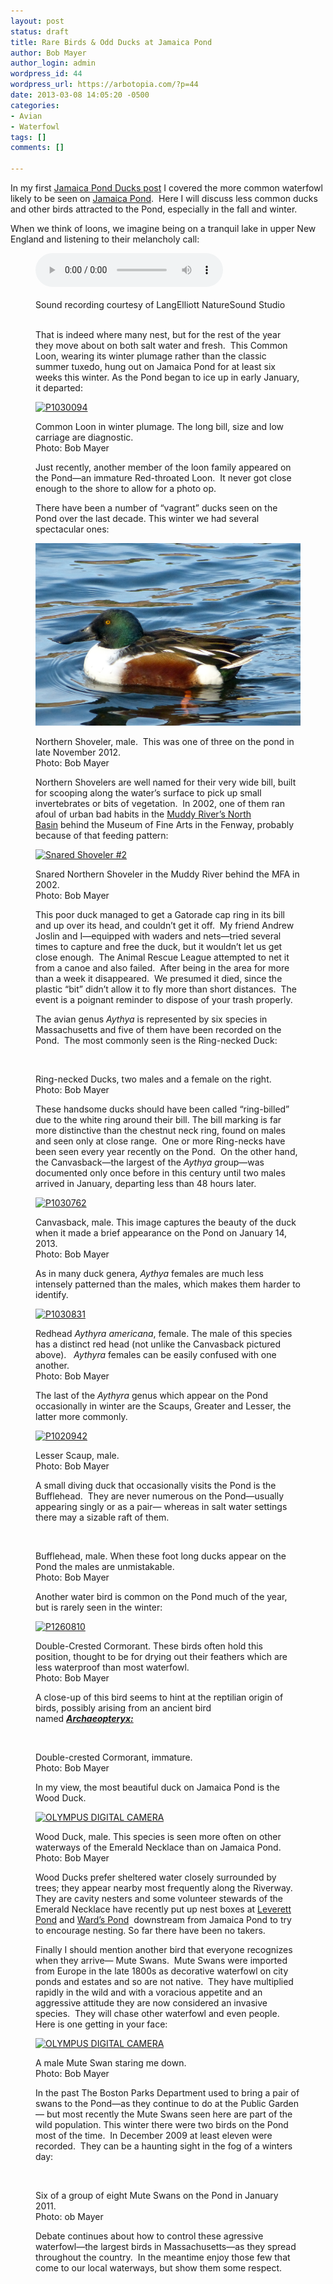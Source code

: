 ```yaml
---
layout: post
status: draft
title: Rare Birds & Odd Ducks at Jamaica Pond
author: Bob Mayer
author_login: admin
wordpress_id: 44
wordpress_url: https://arbotopia.com/?p=44
date: 2013-03-08 14:05:20 -0500
categories:
- Avian
- Waterfowl
tags: []
comments: []

---
```



<p>In my first&nbsp;<a href="http://www.arbotopia.com/birdjamaica-pond-ducks/">Jamaica Pond Ducks post</a>&nbsp;I covered the more common waterfowl likely to be seen on&nbsp;<a href="https://web.archive.org/web/20140426115604/https://www.google.com/maps/ms?msa=0&amp;msid=217541233018515973334.0004d3f5dfbfb11f8bc5f&amp;ie=UTF8&amp;ll=42.309117,-71.112356&amp;spn=0.056111,0.080166&amp;t=m&amp;z=14&amp;vpsrc=6&amp;iwloc=0004d3f5e8b64e73efc5f" target="_blank" rel="noreferrer noopener">Jamaica Pond</a>.&nbsp; Here I will discuss less common ducks and other birds attracted to the Pond, especially in the fall and winter.</p>





<p>When we think of loons, we imagine being on a tranquil lake in upper New England and listening to their melancholy call:</p>


<p><!-- wp:audio {"id":356} --></p>
<figure class="wp-block-audio"><audio controls src="/images/2018/11/Com-Loon.wav"></audio><br />
<figcaption><br>Sound recording courtesy of LangElliott NatureSound Studio&nbsp;<br>&nbsp;</figcaption>

<p><!-- /wp:audio --></p>



<p>That is indeed where many nest, but for the rest of the year they move about on both salt water and fresh.&nbsp; This Common Loon, wearing its winter plumage rather than the classic summer tuxedo, hung out on Jamaica Pond for at least six weeks this winter. As the Pond began to ice up in early January, it departed:</p>


<p><!-- wp:image {"id":176,"linkDestination":"custom"} --></p>
 <a href="http://www.arbotopia.com/rare-birds-odd-ducks-at-jamaica-pond/p1030094/"><img src="/images/2013/02/P1030094.jpg" alt="P1030094" class="wp-image-176"/></a>





<p>Common Loon in winter plumage. The long bill, size and low carriage are diagnostic.<br>Photo: Bob Mayer</p>





<p>Just recently, another member of the loon family appeared on the Pond&mdash;an immature Red-throated Loon.&nbsp; It never got close enough to the shore to allow for a photo op.</p>





<p>There have been a number of &ldquo;vagrant&rdquo; ducks seen on the Pond over the last decade. This winter we had several spectacular ones:</p>


<p><!-- wp:image {"id":173,"linkDestination":"custom"} --></p>
 <a href="http://www.arbotopia.com/rare-birds-odd-ducks-at-jamaica-pond/p1020913/"><img src="/images/2013/01/P1020913.jpg" alt="P1020913" class="wp-image-173"/></a>





<p>Northern Shoveler, male.&nbsp; This was one of three on the pond in late November 2012.<br>Photo: Bob Mayer</p>





<p>Northern Shovelers are well named for their very wide bill, built for scooping along the water&rsquo;s surface to pick up small invertebrates or bits of vegetation.&nbsp; In 2002, one of them ran afoul of urban bad habits in the&nbsp;<a href="https://web.archive.org/web/20140426115604/https://www.google.com/maps/ms?msa=0&amp;msid=217541233018515973334.0004d3f5dfbfb11f8bc5f&amp;ie=UTF8&amp;ll=42.340854,-71.095555&amp;spn=0.007042,0.010021&amp;t=m&amp;z=17&amp;vpsrc=6&amp;iwloc=0004d6f87eeeb073c2c5c" target="_blank" rel="noreferrer noopener">Muddy River&rsquo;s North Basin</a>&nbsp;behind the Museum of Fine Arts in the Fenway, probably because of that feeding pattern:</p>


<p><!-- wp:image {"id":177,"linkDestination":"custom"} --></p>
 <a href="http://www.arbotopia.com/rare-birds-odd-ducks-at-jamaica-pond/snared-shoveler-2/"><img src="/images/2013/02/Snared-Shoveler-2.jpg" alt="Snared Shoveler #2" class="wp-image-177"/></a>





<p>Snared Northern Shoveler in the Muddy River behind the MFA in 2002.<br>Photo: Bob Mayer</p>





<p>This poor duck managed to get a Gatorade cap ring in its bill and up over its head, and couldn&rsquo;t get it off.&nbsp; My friend Andrew Joslin and I&mdash;equipped with waders and nets&mdash;tried several times to capture and free the duck, but it wouldn&rsquo;t let us get close enough.&nbsp; The Animal Rescue League attempted to net it from a canoe and also failed.&nbsp; After being in the area for more than a week it disappeared.&nbsp; We presumed it died, since the plastic &ldquo;bit&rdquo; didn&rsquo;t allow it to fly more than short distances.&nbsp; The event is a poignant reminder to dispose of your trash properly.</p>





<p>The avian genus<em>&nbsp;Aythya&nbsp;</em>is represented by six species in Massachusetts and five of them have been recorded on the Pond.&nbsp; The most commonly seen is the Ring-necked Duck:</p>


<p><!-- wp:image {"id":305} --></p>
 <img src="https://i0.wp.com/arbotopia.com/wp-content/uploads/2018/11/Ring-necked-DuckJPG.jpg?fit=525%2C398&amp;ssl=1" alt="" class="wp-image-305"/>





<p>Ring-necked Ducks, two males and a female on the right.<br>Photo: Bob Mayer</p>





<p>These handsome ducks should have been called &ldquo;ring-billed&rdquo; due to the white ring around their bill. The bill marking is far more distinctive than the chestnut neck ring, found on males and seen only at close range.&nbsp; One or more Ring-necks have been seen every year recently on the Pond.&nbsp; On the other hand, the Canvasback&mdash;the largest of the&nbsp;<em>Aythya g</em>roup&mdash;was documented only once before in this century until two males arrived in January, departing less than 48 hours later.</p>


<p><!-- wp:image {"id":183,"linkDestination":"custom"} --></p>
 <a href="/images/2013/02/P1030762.jpg"><img src="/images/2013/02/P1030762.jpg" alt="P1030762" class="wp-image-183"/></a>





<p>Canvasback, male. This image captures the beauty of the duck when it made a brief appearance on the Pond on January 14, 2013.<br>Photo: Bob Mayer</p>





<p>As in many duck genera,&nbsp;<em>Aythya</em>&nbsp;females are much less intensely patterned than the males, which makes them harder to identify.</p>


<p><!-- wp:image {"id":184,"linkDestination":"custom"} --></p>
 <a href="/images/2013/02/P1030831.jpg"><img src="/images/2013/02/P1030831.jpg" alt="P1030831" class="wp-image-184"/></a>





<p>Redhead&nbsp;<em>Aythyra americana</em>, female. The male of this species has a distinct red head (not unlike the Canvasback pictured above). &nbsp;&nbsp;<em>Aythyra</em>&nbsp;females can be easily confused with one another.<br>Photo: Bob Mayer</p>





<p>The last of the&nbsp;<em>Aythyra</em>&nbsp;genus which appear on the Pond occasionally in winter are the Scaups, Greater and Lesser, the latter more commonly.</p>


<p><!-- wp:image {"id":231,"linkDestination":"custom"} --></p>
 <a href="/images/2013/02/P1020942.jpg"><img src="/images/2013/02/P1020942.jpg" alt="P1020942" class="wp-image-231"/></a>





<p>Lesser Scaup, male.<br>Photo: Bob Mayer</p>





<p>A small diving duck that occasionally visits the Pond is the Bufflehead.&nbsp; They are never numerous on the Pond&mdash;usually appearing singly or as a pair&mdash; whereas in salt water settings there may a sizable raft of them.</p>


<p><!-- wp:image {"id":301} --></p>
 <img src="https://i0.wp.com/arbotopia.com/wp-content/uploads/2018/11/P1010836.jpg?fit=525%2C347&amp;ssl=1" alt="" class="wp-image-301"/>





<p>Bufflehead, male. When these foot long ducks appear on the Pond the males are unmistakable.<br>Photo: Bob Mayer</p>





<p>Another water bird is common on the Pond much of the year, but is rarely seen in the winter:</p>


<p><!-- wp:image {"id":187,"linkDestination":"custom"} --></p>
 <a href="/images/2013/02/P1260810.jpg"><img src="/images/2013/02/P1260810.jpg" alt="P1260810" class="wp-image-187"/></a>





<p>Double-Crested Cormorant. These birds often hold this position, thought to be for drying out their feathers which are less waterproof than most waterfowl.<br>Photo: Bob Mayer</p>





<p>A close-up of this bird seems to hint at the reptilian origin of birds, possibly arising from an ancient bird named&nbsp;<em><strong><a href="http://en.wikipedia.org/wiki/Archaeopteryx">Archaeopteryx:</a></strong></em></p>


<p><!-- wp:image {"id":302} --></p>
 <img src="https://i2.wp.com/arbotopia.com/wp-content/uploads/2018/11/P1030585.jpg?fit=525%2C434&amp;ssl=1" alt="" class="wp-image-302"/>





<p>Double-crested Cormorant, immature.&nbsp;<br>Photo: Bob Mayer</p>





<p>In my view, the most beautiful duck on Jamaica Pond is the Wood Duck.</p>


<p><!-- wp:image {"id":235,"linkDestination":"custom"} --></p>
 <a href="/images/2013/02/P10100161.jpg"><img src="/images/2013/02/P10100161.jpg" alt="OLYMPUS DIGITAL CAMERA" class="wp-image-235"/></a>





<p>Wood Duck, male. This species is seen more often on other waterways of the Emerald Necklace than on Jamaica Pond.<br>Photo: Bob Mayer</p>





<p>Wood Ducks prefer sheltered water closely surrounded by trees; they appear nearby most frequently along the Riverway.&nbsp; They are cavity nesters and some volunteer stewards of the Emerald Necklace have recently put up nest boxes at&nbsp;<a href="https://web.archive.org/web/20140426115604/https://www.google.com/maps/ms?msa=0&amp;msid=217541233018515973334.0004d3f5dfbfb11f8bc5f&amp;ie=UTF8&amp;t=m&amp;vpsrc=0&amp;ll=42.331726,-71.110489&amp;spn=0.006797,0.010021&amp;z=17&amp;iwloc=0004d6f8a02941187a98f" target="_blank" rel="noreferrer noopener">Leverett Pond</a>&nbsp;and&nbsp;<a href="https://web.archive.org/web/20140426115604/https://www.google.com/maps/ms?msa=0&amp;msid=217541233018515973334.0004d3f5dfbfb11f8bc5f&amp;ie=UTF8&amp;t=m&amp;vpsrc=6&amp;ll=42.325349,-71.120231&amp;spn=0.013596,0.020041&amp;z=16&amp;iwloc=0004d6f8a46be4dcf4fb1" target="_blank" rel="noreferrer noopener">Ward&rsquo;s Pond</a>&nbsp; downstream from Jamaica Pond to try to encourage nesting. So far there have been no takers.</p>





<p>Finally I should mention another bird that everyone recognizes when they arrive&mdash; Mute Swans.&nbsp; Mute Swans were imported from Europe in the late 1800s as decorative waterfowl on city ponds and estates and so are not native.&nbsp; They have multiplied rapidly in the wild and with a voracious appetite and an aggressive attitude they are now considered an invasive species.&nbsp; They will chase other waterfowl and even people. Here is one getting in your face:</p>


<p><!-- wp:image {"id":239,"linkDestination":"custom"} --></p>
 <a href="/images/2013/02/P1010021.jpg"><img src="/images/2013/02/P1010021.jpg" alt="OLYMPUS DIGITAL CAMERA" class="wp-image-239"/></a>





<p>A male Mute Swan staring me down.<br>Photo: Bob Mayer</p>





<p>In the past The Boston Parks Department used to bring a pair of swans to the Pond&mdash;as they continue to do at the Public Garden&mdash; but most recently the Mute Swans seen here are part of the wild population. This winter there were two birds on the Pond most of the time.&nbsp; In December 2009 at least eleven were recorded.&nbsp; They can be a haunting sight in the fog of a winters day:</p>


<p><!-- wp:image {"id":303} --></p>
 <img src="https://i1.wp.com/arbotopia.com/wp-content/uploads/2018/11/P1290387.jpg?fit=525%2C280&amp;ssl=1" alt="" class="wp-image-303"/>


<p><!-- wp:paragraph {"align":"left"} --></p>
<p style="text-align:left">Six of a group of eight Mute Swans on the Pond in January 2011.<br>Photo: ob Mayer</p>





<p>Debate continues about how to control these agressive waterfowl&mdash;the largest birds in Massachusetts&mdash;as they spread throughout the country.&nbsp; In the meantime enjoy those few that come to our local waterways, but show them some respect.</p>
